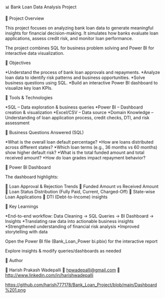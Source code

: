 📊 Bank Loan Data Analysis Project

🔹 Project Overview

This project focuses on analyzing bank loan data to generate meaningful insights for financial decision-making. It simulates how banks evaluate loan applications, assess credit risk, and monitor loan performance.

The project combines SQL for business problem solving and Power BI for interactive data visualization.

🔹 Objectives

*Understand the process of bank loan approvals and repayments.
*Analyze loan data to identify risk patterns and business opportunities.
*Solve business questions using SQL.
*Build an interactive Power BI dashboard to visualize key loan KPIs.

🔹 Tools & Technologies

*SQL – Data exploration & business queries
*Power BI – Dashboard creation & visualization
*Excel/CSV – Data source
*Domain Knowledge – Understanding of loan application process, credit checks, DTI, and risk assessment

🔹 Business Questions Answered (SQL)

*What is the overall loan default percentage?
*How are loans distributed across different states?
*Which loan terms (e.g., 36 months vs 60 months) show higher default risk?
*What is the total funded amount and total received amount?
*How do loan grades impact repayment behavior?

🔹 Power BI Dashboard

The dashboard highlights:

📌 Loan Approval & Rejection Trends
📌 Funded Amount vs Received Amount
📌 Loan Status Distribution (Fully Paid, Current, Charged-Off)
📌 State-wise Loan Applications
📌 DTI (Debt-to-Income) insights



🔹 Key Learnings

*End-to-end workflow: Data Cleaning → SQL Queries → BI Dashboard → Insights
*Translating raw data into actionable business insights
*Strengthened understanding of financial risk analysis
*Improved storytelling with data



Open the Power BI file (Bank_Loan_Power bi.pbix) for the interactive report

Explore insights & modify queries/dashboards as needed


🔹 Author

👤 Harish Prakash Wadepalli
📧 hpwadepalli@gmail.com
💼 http://www.linkedin.com/in/harishwadepalli

https://github.com/harish777178/Bank_Loan_Project/blob/main/Dashboard%201.png


